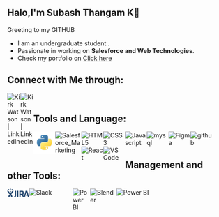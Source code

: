 ## Halo,I'm Subash Thangam K👋

Greeting to my GITHUB

* I am an undergraduate student .
* Passionate in working on **Salesforce and Web Technologies**.
*  Check my portfolio on [Click here](https://subash-ghub.github.io/subashthangam.k.github.io/) 


## Connect with Me through:

[<img align="left" alt="Kirk Watson | LinkedIn" width="30px" src="https://cdn-icons-png.flaticon.com/512/174/174857.png" />][linkedin]
[<img align="left" alt="Kirk Watson | LinkedIn" width="30px" src="https://img.freepik.com/premium-vector/purple-gradiend-social-media-logo_197792-1883.jpg" />][instagram]


[linkedin]: https://www.linkedin.com/in/subashthangamk/
[instagram]: https://instagram.com/subazz_24
<br>


## Tools and Language:

<img align="left" alt="Python" width="50px" src="https://raw.githubusercontent.com/github/explore/80688e429a7d4ef2fca1e82350fe8e3517d3494d/topics/python/python.png" />
<img align="left" alt="Salesforce_Marketing" width="60px" src="https://github.com/gilbarbara/logos/blob/main/logos/salesforce.svg" />
<img align="left" alt="HTML5" width="50px" src="https://raw.githubusercontent.com/danielcranney/readme-generator/main/public/icons/skills/html5-colored.svg"/>
<img align="left" alt="CSS3" width="50px" src="https://raw.githubusercontent.com/danielcranney/readme-generator/main/public/icons/skills/css3-colored.svg"/>
<img align="left" alt="Javascript" width="50px" src="https://raw.githubusercontent.com/danielcranney/readme-generator/main/public/icons/skills/javascript-colored.svg"/> 
<img align="left" alt="mysql" width="50px" src="https://raw.githubusercontent.com/danielcranney/readme-generator/main/public/icons/skills/mysql-colored.svg" />
<img align="left" alt="Figma" width="50px" src="https://raw.githubusercontent.com/danielcranney/readme-generator/main/public/icons/skills/figma-colored.svg"/>
<img align="left" alt="github" width="50px"src="https://raw.githubusercontent.com/danielcranney/readme-generator/main/public/icons/skills/git-colored.svg"/>
<img align="left" alt="React" width="50px" src="https://raw.githubusercontent.com/danielcranney/readme-generator/main/public/icons/skills/react-colored.svg" />
<img align="left" alt="VS Code" width="50px"src="https://github.com/gilbarbara/logos/blob/main/logos/visual-studio-code.svg"/>
<br/>
<br>

## Management and other Tools:
<img align="left" alt="Jira" width="50px" src="https://github.com/gilbarbara/logos/blob/main/logos/jira.svg" />
<img align="left" alt="Slack" width="100px" src="https://github.com/gilbarbara/logos/blob/main/logos/slack.svg" />
<img align="left" alt="Power BI" width="40px" src="https://github.com/gilbarbara/logos/blob/main/logos/microsoft-power-bi.svg" />
<img align="left" alt="Blender" width="60px" src="https://github.com/gilbarbara/logos/blob/main/logos/blender.svg" />
<img align="left" alt="Power BI" width="160px" src="https://github.com/gilbarbara/logos/blob/main/logos/todoist.svg" />

<div>
<br/>
<br/>
<br/>

</div>
